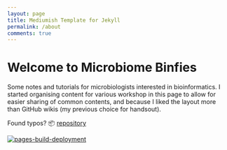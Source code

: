 ```yaml
---
layout: page
title: Mediumish Template for Jekyll
permalink: /about
comments: true
---
```


# Welcome to Microbiome Binfies


Some notes and tutorials for microbiologists interested in bioinformatics.
I started organising content for various workshop in this page to allow for easier sharing
of common contents, and because I liked the layout more than GitHub wikis (my previous
choice for handsout).

Found typos? :package: [repository](https://github.com/telatin/microbiome-bioinformatics)

[![pages-build-deployment](https://github.com/telatin/microbiome-bioinformatics/actions/workflows/pages/pages-build-deployment/badge.svg)](https://github.com/telatin/microbiome-bioinformatics/actions/workflows/pages/pages-build-deployment)

